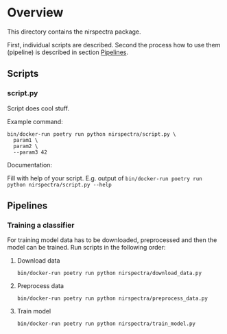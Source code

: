 # Overview

This directory contains the nirspectra package.


First, individual scripts are described. Second the process how to use them (pipeline) is described in section 
[Pipelines](nirspectra/README.adoc#user-content-pipelines). 

## Scripts

### script.py
Script does cool stuff. 

Example command:
```
bin/docker-run poetry run python nirspectra/script.py \
  param1 \
  param2 \
  --param3 42
```

Documentation:

Fill with help of your script. E.g. output of `bin/docker-run poetry run python nirspectra/script.py --help`


## Pipelines

### Training a classifier
For training model data has to be downloaded, preprocessed and then the model can be trained.
Run scripts in the following order:

1. Download data

    `bin/docker-run poetry run python nirspectra/download_data.py`

2. Preprocess data

    `bin/docker-run poetry run python nirspectra/preprocess_data.py`

3. Train model
    
    `bin/docker-run poetry run python nirspectra/train_model.py`
